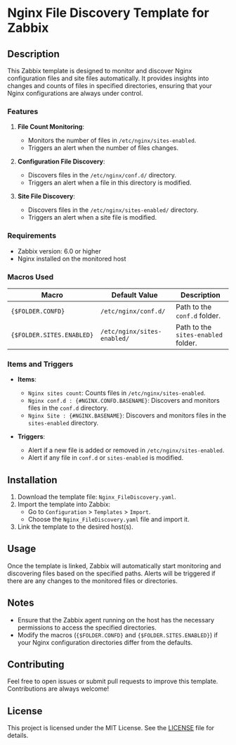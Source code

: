 # Nginx File Discovery Template for Zabbix

## Description

This Zabbix template is designed to monitor and discover Nginx configuration files and site files automatically. It provides insights into changes and counts of files in specified directories, ensuring that your Nginx configurations are always under control.

### Features

1. **File Count Monitoring**:
   - Monitors the number of files in `/etc/nginx/sites-enabled`.
   - Triggers an alert when the number of files changes.

2. **Configuration File Discovery**:
   - Discovers files in the `/etc/nginx/conf.d/` directory.
   - Triggers an alert when a file in this directory is modified.

3. **Site File Discovery**:
   - Discovers files in the `/etc/nginx/sites-enabled/` directory.
   - Triggers an alert when a site file is modified.

### Requirements

- Zabbix version: 6.0 or higher
- Nginx installed on the monitored host

### Macros Used

| Macro                | Default Value               | Description                  |
|----------------------|-----------------------------|------------------------------|
| `{$FOLDER.CONFD}`    | `/etc/nginx/conf.d/`        | Path to the `conf.d` folder. |
| `{$FOLDER.SITES.ENABLED}` | `/etc/nginx/sites-enabled/` | Path to the `sites-enabled` folder. |

### Items and Triggers

- **Items**:
  - `Nginx sites count`: Counts files in `/etc/nginx/sites-enabled`.
  - `Nginx conf.d : {#NGINX.CONFD.BASENAME}`: Discovers and monitors files in the `conf.d` directory.
  - `Nginx Site : {#NGINX.BASENAME}`: Discovers and monitors files in the `sites-enabled` directory.

- **Triggers**:
  - Alert if a new file is added or removed in `/etc/nginx/sites-enabled`.
  - Alert if any file in `conf.d` or `sites-enabled` is modified.

## Installation

1. Download the template file: `Nginx_FileDiscovery.yaml`.
2. Import the template into Zabbix:
   - Go to `Configuration` > `Templates` > `Import`.
   - Choose the `Nginx_FileDiscovery.yaml` file and import it.
3. Link the template to the desired host(s).

## Usage

Once the template is linked, Zabbix will automatically start monitoring and discovering files based on the specified paths. Alerts will be triggered if there are any changes to the monitored files or directories.

## Notes

- Ensure that the Zabbix agent running on the host has the necessary permissions to access the specified directories.
- Modify the macros (`{$FOLDER.CONFD}` and `{$FOLDER.SITES.ENABLED}`) if your Nginx configuration directories differ from the defaults.

## Contributing

Feel free to open issues or submit pull requests to improve this template. Contributions are always welcome!

## License

This project is licensed under the MIT License. See the [LICENSE](LICENSE) file for details.
